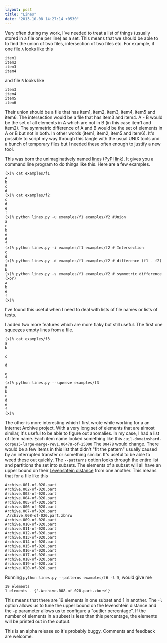 ```yaml
---
layout: post
title: "Lines"
date: "2013-10-08 14:27:14 +0530"
---
```


Very often during my work, I've needed to treat a list of things (usually stored in a file one per line) as a set. This means that we should be able to to find the union of two files, intersection of two files etc. For example, if one file `A` looks like this


    item1
	item2
	item3
	item4

and file `B` looks like

	item3
	item4
	item5
	item6

Their union should be a file that has item1, item2, item3, item4, item5 and item6. The intersection would be a file that has item3 and item4. A - B would be the set of all elements in A which are not in B (in this case item1 and item2). The symmetric difference of A and B would be the set of elements in A or B but not in both. In other words (item1, item2, item5 and item6). It's possible to script my way through this tangle with the usual UNIX tools and a bunch of temporary files but I needed these often enough to justify a new tool.

This was born the unimaginatively named [lines](https://github.com/nibrahim/lines) ([PyPI link](https://pypi.python.org/pypi/lines/0.1.0-a)). It gives you a command line program to do things like this. Here are a few examples.

    (x)% cat examples/f1
    a
    b
    c
    d
    (x)% cat examples/f2
    c
    d
    e
    f
    (x)% python lines.py -u examples/f1 examples/f2 #Union
    a
    c
    b
    e
    d
    f
    (x)% python lines.py -i examples/f1 examples/f2 # Intersection
    c
    d
    (x)% python lines.py -d examples/f1 examples/f2 # difference (f1 - f2)
    a
    b
    (x)% python lines.py -s examples/f1 examples/f2 # symmetric difference (xor)
    a
    b
    e
    f
    (x)%

I've found this useful when I need to deal with lists of file names or lists of tests.

I added two more features which are more flaky but still useful. The first one squeezes empty lines from a file.


    (x)% cat examples/f3
    a
    b
    
    c
    
    d
    
    e
    f
    (x)% python lines.py --squeeze examples/f3
    a
    b
    c
    d
    e
    f
    (x)%
	
The other is more interesting which I first wrote while working for a an Internet Archive project. With a very long set of elements that are almost similar, it's useful to be able to figure out anomalies. In my case, I had a list of item name. Each item name looked something like this `cuil-domainshard-corpus5-large-merge-rev1.00478-of-25000` The `00478` would change. There would be a few items in this list that didn't "fit the pattern" usually caused by an interrupted transfer or something similar. It's useful to be able to weed these out quickly. The `--patterns` option looks through the entire list and partitions the set into subsets. The elements of a subset will all have an upper bound on their [Levenshtein distance](https://en.wikipedia.org/wiki/Levenshtein_distance) from one another. This means that for a file like this

    Archive.001-of-020.part
    Archive.002-of-020.part
    Archive.003-of-020.part
    Archive.004-of-020.part
    Archive.005-of-020.part
    Archive.006-of-020.part
    Archive.007-of-020.part
    .Archive.008-of-020.part.zbnrw
    Archive.009-of-020.part
    Archive.010-of-020.part
    Archive.011-of-020.part
    Archive.012-of-020.part
    Archive.013-of-020.part
    Archive.014-of-020.part
    Archive.015-of-020.part
    Archive.016-of-020.part
    Archive.017-of-020.part
    Archive.018-of-020.part
    Archive.019-of-020.part
    Archive.020-of-020.part

Running `python lines.py --patterns examples/f6 -l 5`, would give me

	19 elements
    1 elements - {'.Archive.008-of-020.part.zbnrw'}

This means that there are 19 elements in one subset and 1 in another. The `-l` option allows us to tune the upper bound on the levenshtein distance and the `-p` parameter allows us to configure a "outlier percentage". If the number of elements in a subset is less than this percentage, the elements will be printed out in the output.

This is an alpha release so it's probably buggy. Comments and feedback are welcome.

